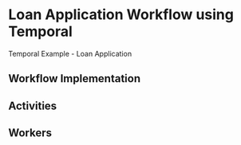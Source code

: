 # Loan Application Workflow using Temporal
Temporal Example - Loan Application


## Workflow Implementation

## Activities

## Workers
